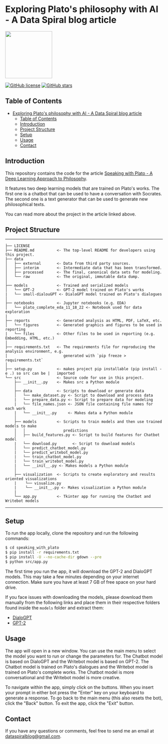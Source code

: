 # Exploring Plato's philosophy with AI - A Data Spiral blog article

<img src="https://th.bing.com/th/id/R.bb69a3e9d1613b4e039a0a3ef1a1a9f1?rik=c8DvRKRZiGeBkA&riu=http%3a%2f%2fetc.usf.edu%2fclipart%2f1200%2f1247%2fPlato_1_lg.gif&ehk=GGD4%2fvhA%2bQIJ3lJ6nUfS2hSl11F%2fqg7eipz9%2f%2fNbre0%3d&risl=&pid=ImgRaw&r=0" width="150" heigh="200"/> 

[![GitHub license](https://badgen.net/github/license/IgorWounds/speaking_with_plato)](https://github.com/IgorWounds/speaking_with_plat/blob/master/LICENSE)
[![GitHub stars](https://badgen.net/github/stars/IgorWounds/speaking_with_plato)](https://github.com/IgorWounds/speaking_with_plato)


## Table of Contents

- [Exploring Plato's philosophy with AI - A Data Spiral blog article](#exploring-platos-philosophy-with-ai---a-data-spiral-blog-article)
  - [Table of Contents](#table-of-contents)
  - [Introduction](#introduction)
  - [Project Structure](#project-structure)
  - [Setup](#setup)
  - [Usage](#usage)
  - [Contact](#contact)

## Introduction

This repository contains the code for the article [Speaking with Plato - A Deep Learning Approach to Philosophy](dataspiral.blog/speaking-with-plato/).

It features two deep learning models that are trained on Plato's works. The first one is a chatbot that can be used to have a conversation with Socrates. The second one is a text generator that can be used to generate new philosophical texts.

You can read more about the project in the article linked above.

## Project Structure
------------

    ├── LICENSE
    ├── README.md          <- The top-level README for developers using this project.
    ├── data
    │   ├── external       <- Data from third party sources.
    │   ├── interim        <- Intermediate data that has been transformed.
    │   ├── processed      <- The final, canonical data sets for modeling.
    │   └── raw            <- The original, immutable data dump.
    │
    ├── models             <- Trained and serialized models
    │   └── GPT-2          <- GPT-2 model trained on Plato's works
    |   └── small-dialouGPT <- DialoGPT model trained on Plato's dialogues
    │
    ├── notebooks          <- Jupyter notebooks (e.g. EDA)
    │   └── plato_complete_eda_11_18_22 <- Notebook used for data exploration
    |
    ├── reports            <- Generated analysis as HTML, PDF, LaTeX, etc.
    │   └── figures        <- Generated graphics and figures to be used in reporting
    |   └── files          <- Other files to be used in reporting (e.g. Embedding, HTML, etc.)
    │
    ├── requirements.txt   <- The requirements file for reproducing the analysis environment, e.g.
    │                         generated with `pip freeze > requirements.txt`
    │
    ├── setup.py           <- makes project pip installable (pip install -e .) so src can be |   imported
    └── src                <- Source code for use in this project.
        ├── __init__.py    <- Makes src a Python module
        │
        ├── data           <- Scripts to download or generate data
        │   └── make_dataset.py <- Script to download and process data
        |   └── prepare_data.py <- Script to prepare data for modeling
        |   └── file_names.json <- JSON file containing file names for each work
        |   └── __init__.py     <- Makes data a Python module
        │
        ├── models         <- Scripts to train models and then use trained models to make
        │   │                 predictions
        │   ├── build_features.py <- Script to build features for Chatbot model
        |   └── download.py       <- Script to download models
        │   └── predict_chatbot_model.py
        |   └── predict_writebot_model.py
        |   └── train_chatbot_model.py
        |   └── train_writebot_model.py
        |   └── __init__.py <- Makes models a Python module
        │
        ├── visualization  <- Scripts to create exploratory and results oriented visualizations
        |    └── visualize.py
        |    └── __init__.py <- Makes visualization a Python module
        |
        └── app.py         <- Tkinter app for running the Chatbot and Writebot models
--------

## Setup

To run the app locally, clone the repository and run the following commands:

```bash
$ cd speaking_with_plato
$ pip install -r requirements.txt
$ pip install -U --no-cache-dir gdown --pre
$ python src/app.py
```

The first time you run the app, it will download the GPT-2 and DialoGPT models. This may take a few minutes depending on your internet connection. Make sure you have at least 7 GB of free space on your hard drive.

If you face issues with downloading the models, please download them manually from the following links and place them in their respective folders found inside the `models` folder and extract them:
* [DialoGPT](https://drive.google.com/file/d/1QLEF2KVXKvfroAmqrNQK4Q6G8qFcgSmG/view?usp=sharing)
* [GPT-2](https://drive.google.com/file/d/15aQCUMY_UAD3bikl1MARxi7j4dTNY4Ia/view?usp=sharing)

## Usage

The app will open in a new window. You can use the main menu to select the model you want to run or change the parameters for. The Chatbot model is based on DialoGPT and the Writebot model is based on GPT-2. The Chatbot model is trained on Plato's dialogues and the Writebot model is trained on Plato's complete works. The Chatbot model is more conversational and the Writebot model is more creative.

To navigate within the app, simply click on the buttons. When you insert your prompt in either bot press the "Enter" key on your keyboard to generate a response. To go back to the main menu (this also resets the bot), click the "Back" button. To exit the app, click the "Exit" button.

## Contact

If you have any questions or comments, feel free to send me an email at [dataspiralblog@gmail.com](mailto:dataspiralblog@gmail.com).
